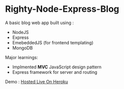 # Righty-Node-Express-Blog

A basic blog web app built using :

 - NodeJS
 - Express
 - EmebeddedJS (for frontend templating)
 - MongoDB
 
Major learnings:
 
 - Implmented **MVC** JavaScript design pattern
 - Express framework for server and routing

Demo : [Hosted Live On Heroku](https://righty-blog.herokuapp.com/home)

